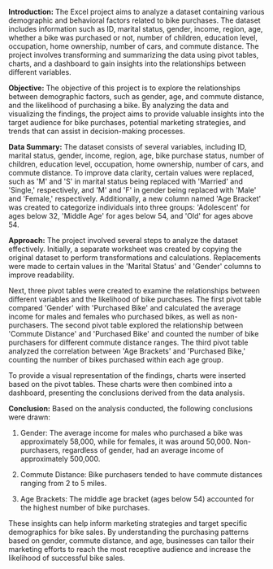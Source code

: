**Introduction:**
The Excel project aims to analyze a dataset containing various demographic and behavioral factors related to bike purchases. The dataset includes information such as ID, marital status, gender, income, region, age, whether a bike was purchased or not, number of children, education level, occupation, home ownership, number of cars, and commute distance. The project involves transforming and summarizing the data using pivot tables, charts, and a dashboard to gain insights into the relationships between different variables.

**Objective:**
The objective of this project is to explore the relationships between demographic factors, such as gender, age, and commute distance, and the likelihood of purchasing a bike. By analyzing the data and visualizing the findings, the project aims to provide valuable insights into the target audience for bike purchases, potential marketing strategies, and trends that can assist in decision-making processes.

**Data Summary:**
The dataset consists of several variables, including ID, marital status, gender, income, region, age, bike purchase status, number of children, education level, occupation, home ownership, number of cars, and commute distance. To improve data clarity, certain values were replaced, such as 'M' and 'S' in marital status being replaced with 'Married' and 'Single,' respectively, and 'M' and 'F' in gender being replaced with 'Male' and 'Female,' respectively. Additionally, a new column named 'Age Bracket' was created to categorize individuals into three groups: 'Adolescent' for ages below 32, 'Middle Age' for ages below 54, and 'Old' for ages above 54.

**Approach:**
The project involved several steps to analyze the dataset effectively. Initially, a separate worksheet was created by copying the original dataset to perform transformations and calculations. Replacements were made to certain values in the 'Marital Status' and 'Gender' columns to improve readability.

Next, three pivot tables were created to examine the relationships between different variables and the likelihood of bike purchases. The first pivot table compared 'Gender' with 'Purchased Bike' and calculated the average income for males and females who purchased bikes, as well as non-purchasers. The second pivot table explored the relationship between 'Commute Distance' and 'Purchased Bike' and counted the number of bike purchasers for different commute distance ranges. The third pivot table analyzed the correlation between 'Age Brackets' and 'Purchased Bike,' counting the number of bikes purchased within each age group.

To provide a visual representation of the findings, charts were inserted based on the pivot tables. These charts were then combined into a dashboard, presenting the conclusions derived from the data analysis.

**Conclusion:**
Based on the analysis conducted, the following conclusions were drawn:

1. Gender: The average income for males who purchased a bike was approximately 58,000, while for females, it was around 50,000. Non-purchasers, regardless of gender, had an average income of approximately 500,000.

2. Commute Distance: Bike purchasers tended to have commute distances ranging from 2 to 5 miles.

3. Age Brackets: The middle age bracket (ages below 54) accounted for the highest number of bike purchases.

These insights can help inform marketing strategies and target specific demographics for bike sales. By understanding the purchasing patterns based on gender, commute distance, and age, businesses can tailor their marketing efforts to reach the most receptive audience and increase the likelihood of successful bike sales.
